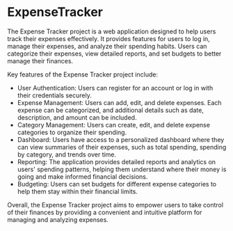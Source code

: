 # ExpenseTracker
The Expense Tracker project is a web application designed to help users track their expenses effectively. It provides features for users to log in, manage their expenses, and analyze their spending habits. Users can categorize their expenses, view detailed reports, and set budgets to better manage their finances.

Key features of the Expense Tracker project include:

- User Authentication: Users can register for an account or log in with their credentials securely.
- Expense Management: Users can add, edit, and delete expenses. Each expense can be categorized, and additional details such as date, description, and amount can be included.
- Category Management: Users can create, edit, and delete expense categories to organize their spending.
- Dashboard: Users have access to a personalized dashboard where they can view summaries of their expenses, such as total spending, spending by category, and trends over time.
- Reporting: The application provides detailed reports and analytics on users' spending patterns, helping them understand where their money is going and make informed financial decisions.
- Budgeting: Users can set budgets for different expense categories to help them stay within their financial limits.

Overall, the Expense Tracker project aims to empower users to take control of their finances by providing a convenient and intuitive platform for managing and analyzing expenses.
